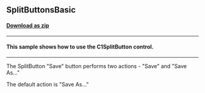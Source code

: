 ## SplitButtonsBasic
#### [Download as zip](https://minhaskamal.github.io/DownGit/#/home?url=https://github.com/GrapeCity/ComponentOne-WinForms-Samples/tree/master/NetFramework\Input\CS\SplitButtonsBasic)
____
#### This sample shows how to use the C1SplitButton control.
____
The SplitButton "Save" button performs two actions - "Save" and "Save As..." 

The default action is "Save As..." 